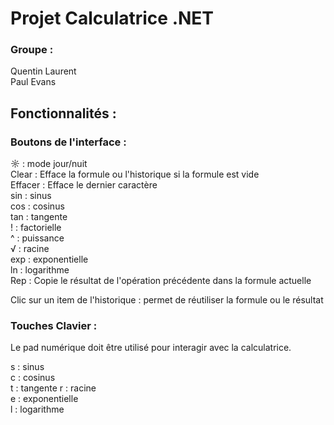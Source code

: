 # Projet Calculatrice .NET
### Groupe :  
Quentin Laurent  
Paul Evans  

## Fonctionnalités :

### Boutons de l'interface :
☼ : mode jour/nuit  
Clear : Efface la formule ou l'historique si la formule est vide  
Effacer : Efface le dernier caractère  
sin : sinus  
cos : cosinus  
tan : tangente  
! : factorielle  
^ : puissance  
√ : racine  
exp : exponentielle  
ln : logarithme  
Rep : Copie le résultat de l'opération précédente dans la formule actuelle  
  
Clic sur un item de l'historique : permet de réutiliser la formule ou le résultat  
  
### Touches Clavier :

Le pad numérique doit être utilisé pour interagir avec la calculatrice.  
  
s : sinus  
c : cosinus  
t : tangente 
r : racine  
e : exponentielle  
l : logarithme  


